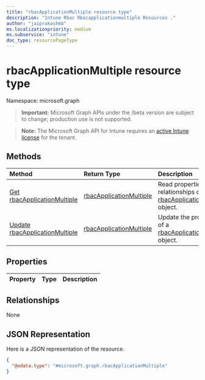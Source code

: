 ```yaml
---
title: "rbacApplicationMultiple resource type"
description: "Intune Rbac Rbacapplicationmultiple Resources ."
author: "jaiprakashmb"
ms.localizationpriority: medium
ms.subservice: "intune"
doc_type: resourcePageType
---
```


# rbacApplicationMultiple resource type

Namespace: microsoft.graph

> **Important:** Microsoft Graph APIs under the /beta version are subject to change; production use is not supported.

> **Note:** The Microsoft Graph API for Intune requires an [active Intune license](https://go.microsoft.com/fwlink/?linkid=839381) for the tenant.



## Methods
|Method|Return Type|Description|
|:---|:---|:---|
|[Get rbacApplicationMultiple](../api/intune-rbac-rbacapplicationmultiple-get.md)|[rbacApplicationMultiple](../resources/intune-rbac-rbacapplicationmultiple.md)|Read properties and relationships of the [rbacApplicationMultiple](../resources/intune-rbac-rbacapplicationmultiple.md) object.|
|[Update rbacApplicationMultiple](../api/intune-rbac-rbacapplicationmultiple-update.md)|[rbacApplicationMultiple](../resources/intune-rbac-rbacapplicationmultiple.md)|Update the properties of a [rbacApplicationMultiple](../resources/intune-rbac-rbacapplicationmultiple.md) object.|

## Properties
|Property|Type|Description|
|:---|:---|:---|

## Relationships
None

## JSON Representation
Here is a JSON representation of the resource.
<!-- {
  "blockType": "resource",
  "keyProperty": "id",
  "@odata.type": "microsoft.graph.rbacApplicationMultiple"
}
-->
``` json
{
  "@odata.type": "#microsoft.graph.rbacApplicationMultiple"
}
```
